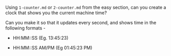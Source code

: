 Using `1-counter.md` or `2-counter.md` from the easy section, can you create a
clock that shows you the current machine time?

Can you make it so that it updates every second, and shows time in the following formats -

 - HH:MM::SS (Eg. 13:45:23)

 - HH:MM::SS AM/PM (Eg 01:45:23 PM)
